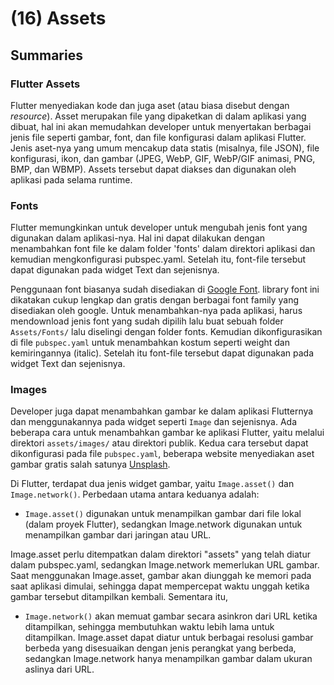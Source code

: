 # (16) Assets

## Summaries

### Flutter Assets

Flutter menyediakan kode dan juga aset (atau biasa disebut dengan _resource_). Asset merupakan file yang dipaketkan di dalam aplikasi yang dibuat, hal ini akan memudahkan developer untuk menyertakan berbagai jenis file seperti gambar, font, dan file konfigurasi dalam aplikasi Flutter. Jenis aset-nya yang umum mencakup data statis (misalnya, file JSON), file konfigurasi, ikon, dan gambar (JPEG, WebP, GIF, WebP/GIF animasi, PNG, BMP, dan WBMP). Assets tersebut dapat diakses dan digunakan oleh aplikasi pada selama runtime.

### Fonts

Flutter memungkinkan untuk developer untuk mengubah jenis font yang digunakan dalam aplikasi-nya. Hal ini dapat dilakukan dengan menambahkan font file ke dalam folder 'fonts' dalam direktori aplikasi dan kemudian mengkonfigurasi pubspec.yaml. Setelah itu, font-file tersebut dapat digunakan pada widget Text dan sejenisnya.

Penggunaan font biasanya sudah disediakan di [Google Font](https://fonts.google.com/). library font ini dikatakan cukup lengkap dan gratis dengan berbagai font family yang disediakan oleh google. Untuk menambahkan-nya pada aplikasi, harus mendownload jenis font yang sudah dipilih lalu buat sebuah folder `Assets/Fonts/` lalu diselingi dengan folder fonts. Kemudian dikonfigurasikan di file `pubspec.yaml` untuk menambahkan kostum seperti weight dan kemiringannya (italic). Setelah itu font-file tersebut dapat digunakan pada widget Text dan sejenisnya.

### Images

Developer juga dapat menambahkan gambar ke dalam aplikasi Flutternya dan menggunakannya pada widget seperti `Image` dan sejenisnya. Ada beberapa cara untuk menambahkan gambar ke aplikasi Flutter, yaitu melalui direktori `assets/images/` atau direktori publik. Kedua cara tersebut dapat dikonfigurasi pada file `pubspec.yaml`, beberapa website menyediakan aset gambar gratis salah satunya [Unsplash](https://unsplash.com/). 

Di Flutter, terdapat dua jenis widget gambar, yaitu `Image.asset()` dan `Image.network()`. Perbedaan utama antara keduanya adalah:
- `Image.asset()` digunakan untuk menampilkan gambar dari file lokal (dalam proyek Flutter), sedangkan Image.network digunakan untuk menampilkan gambar dari jaringan atau URL.

Image.asset perlu ditempatkan dalam direktori "assets" yang telah diatur dalam pubspec.yaml, sedangkan Image.network memerlukan URL gambar. Saat menggunakan Image.asset, gambar akan diunggah ke memori pada saat aplikasi dimulai, sehingga dapat mempercepat waktu unggah ketika gambar tersebut ditampilkan kembali. Sementara itu, 

- `Image.network()` akan memuat gambar secara asinkron dari URL ketika ditampilkan, sehingga membutuhkan waktu lebih lama untuk ditampilkan. Image.asset dapat diatur untuk berbagai resolusi gambar berbeda yang disesuaikan dengan jenis perangkat yang berbeda, sedangkan Image.network hanya menampilkan gambar dalam ukuran aslinya dari URL.




